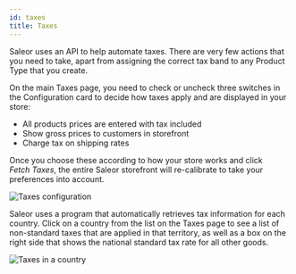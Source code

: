 ```yaml
---
id: taxes
title: Taxes
---
```


Saleor uses an API to help automate taxes. There are very few actions that you need to take, apart from assigning the correct tax band to any Product Type that you create. 

On the main Taxes page, you need to check or uncheck three switches in the Configuration card to decide how taxes apply and are displayed in your store:

- All products prices are entered with tax included
- Show gross prices to customers in storefront
- Charge tax on shipping rates

Once you choose these according to how your store works and click _Fetch&nbsp;Taxes_, the entire Saleor storefront will re-calibrate to take your preferences into account.

![Taxes configuration](/assets/dashboard-config/10.png)

Saleor uses a program that automatically retrieves tax information for each country. Click on a country from the list on the Taxes page to see a list of non-standard taxes that are applied in that territory, as well as a box on the right side that shows the national standard tax rate for all other goods.

![Taxes in a country](/assets/dashboard-config/11.png)
